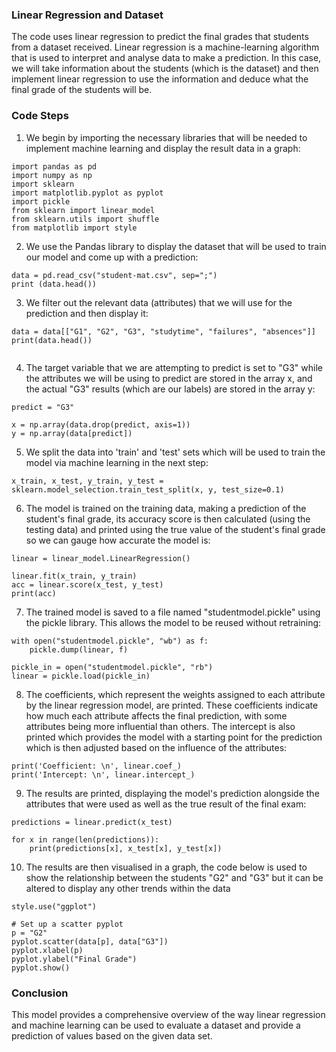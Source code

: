 ### Linear Regression and Dataset
The code uses linear regression to predict the final grades that students from a dataset received. Linear regression is a machine-learning algorithm that is used to interpret and analyse data to make a prediction. In this case, we will take information about the students (which is the dataset) and then implement linear regression to use the information and deduce what the final grade of the students will be.

### Code Steps
1. We begin by importing the necessary libraries that will be needed to implement machine learning and display the result data in a graph:
```
import pandas as pd
import numpy as np
import sklearn
import matplotlib.pyplot as pyplot
import pickle
from sklearn import linear_model
from sklearn.utils import shuffle
from matplotlib import style
```
2. We use the Pandas library to display the dataset that will be used to train our model and come up with a prediction:
```
data = pd.read_csv("student-mat.csv", sep=";")
print (data.head())  
```
3. We filter out the relevant data (attributes) that we will use for the prediction and then display it:
```
data = data[["G1", "G2", "G3", "studytime", "failures", "absences"]]
print(data.head())
     
```
4. The target variable that we are attempting to predict is set to "G3" while the attributes we will be using to predict are stored in the array x, and the actual "G3" results (which are our labels) are stored in the array y:
```
predict = "G3"

x = np.array(data.drop(predict, axis=1))
y = np.array(data[predict])
```
5. We split the data into 'train' and 'test' sets which will be used to train the model via machine learning in the next step:
```
x_train, x_test, y_train, y_test = sklearn.model_selection.train_test_split(x, y, test_size=0.1)
```
6. The model is trained on the training data, making a prediction of the student's final grade, its accuracy score is then calculated (using the testing data) and printed using the true value of the student's final grade so we can gauge how accurate the model is:
```
linear = linear_model.LinearRegression()

linear.fit(x_train, y_train)
acc = linear.score(x_test, y_test)
print(acc)
```
7. The trained model is saved to a file named "studentmodel.pickle" using the pickle library. This allows the model to be reused without retraining:
```
with open("studentmodel.pickle", "wb") as f:
    pickle.dump(linear, f)

pickle_in = open("studentmodel.pickle", "rb")
linear = pickle.load(pickle_in)
```
8. The coefficients, which represent the weights assigned to each attribute by the linear regression model, are printed. These coefficients indicate how much each attribute affects the final prediction, with some attributes being more influential than others. The intercept is also printed which provides the model with a starting point for the prediction which is then adjusted based on the influence of the attributes:
```
print('Coefficient: \n', linear.coef_)
print('Intercept: \n', linear.intercept_)
```
9. The results are printed, displaying the model's prediction alongside the attributes that were used as well as the true result of the final exam:
```
predictions = linear.predict(x_test)

for x in range(len(predictions)):
    print(predictions[x], x_test[x], y_test[x])
```
10. The results are then visualised in a graph, the code below is used to show the relationship between the students "G2" and "G3" but it can be altered to display any other trends within the data
```
style.use("ggplot")

# Set up a scatter pyplot
p = "G2"
pyplot.scatter(data[p], data["G3"])
pyplot.xlabel(p)
pyplot.ylabel("Final Grade")
pyplot.show()
```

### Conclusion
This model provides a comprehensive overview of the way linear regression and machine learning can be used to evaluate a dataset and provide a prediction of values based on the given data set. 
